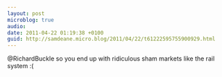 ```yaml
---
layout: post
microblog: true
audio: 
date: 2011-04-22 01:19:38 +0100
guid: http://samdeane.micro.blog/2011/04/22/t61222595755900929.html
---
```

@RichardBuckle so you end up with ridiculous sham markets like the rail system :(
